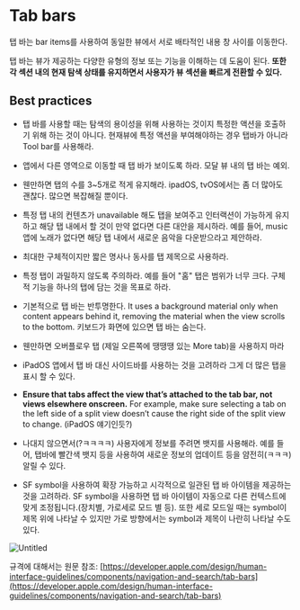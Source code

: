 # Tab bars

탭 바는 bar items를 사용하여 동일한 뷰에서 서로 배타적인 내용 창 사이를 이동한다.

탭 바는 뷰가 제공하는 다양한 유형의 정보 또는 기능을 이해하는 데 도움이 된다. **또한 각 섹션 내의 현재 탐색 상태를 유지하면서 사용자가 뷰 섹션을 빠르게 전환할 수 있다.**

## Best practices

- 탭 바를 사용할 때는 탐색의 용이성을 위해 사용하는 것이지 특정한 액션을 호출하기 위해 하는 것이 아니다. 현재뷰에 특정 액션을 부여해야하는 경우 탭바가 아니라 Tool bar를 사용해라.
- 앱에서 다른 영역으로 이동할 때 탭 바가 보이도록 하라. 모달 뷰 내의 탭 바는 예외.
- 웬만하면 탭의 수를 3~5개로 적게 유지해라. ipadOS, tvOS에서는 좀 더 많아도 괜찮다. 많으면 복잡해질 뿐이다.
- 특정 탭 내의 컨텐츠가 unavailable 해도 탭을 보여주고 인터랙션이 가능하게 유지하고 해당 탭 내에서 할 것이 만약 없다면 다른 대안을 제시하라. 예를 들어, music 앱에 노래가 없다면 해당 탭 내에서 새로운 음악을 다운받으라고 제안하라.
- 최대한 구체적이지만 짧은 명사나 동사를 탭 제목으로 사용하라.
- 특정 탭이 과밀하지 않도록 주의하라. 예를 들어 "홈" 탭은 범위가 너무 크다. 구체적 기능을 하나의 탭에 담는 것을 목표로 하라.

- 기본적으로 탭 바는 반투명한다. It uses a background material only when content appears behind it, removing the material when the view scrolls to the bottom. 키보드가 화면에 있으면 탭 바는 숨는다.
- 웬만하면 오버플로우 탭 (제일 오른쪽에 땡땡땡 있는 More tab)을 사용하지 마라
- iPadOS 앱에서 탭 바 대신 사이드바를 사용하는 것을 고려하라 그게 더 많은 탭을 표시 할 수 있다.
- **Ensure that tabs affect the view that’s attached to the tab bar, not views elsewhere onscreen.** For example, make sure selecting a tab on the left side of a split view doesn’t cause the right side of the split view to change. (iPadOS 얘기인듯?)
- 나대지 않으면서(?ㅋㅋㅋㅋ) 사용자에게 정보를 주려면 뱃지를 사용해라. 예를 들어, 탭바에 빨간색 뱃지 등을 사용하여 새로운 정보의 업데이트 등을 얌전히(ㅋㅋㅋ) 알릴 수 있다.
- SF symbol을 사용하여 확장 가능하고 시각적으로 일관된 탭 바 아이템을 제공하는 것을 고려하라. SF symbol을 사용하면 탭 바 아이템이 자동으로 다른 컨텍스트에 맞게 조정됩니다.(장치별, 가로세로 모드 별 등). 또한 세로 모드일 때는 symbol이 제목 위에 나타날 수 있지만 가로 방향에서는 symbol과 제목이 나란히 나타날 수도 있다.

![Untitled](https://s3-us-west-2.amazonaws.com/secure.notion-static.com/069f8952-19bd-4dac-b8b8-adf3f780e4c2/Untitled.jpeg)

규격에 대해서는 원문 참조: [https://developer.apple.com/design/human-interface-guidelines/components/navigation-and-search/tab-bars](https://developer.apple.com/design/human-interface-guidelines/components/navigation-and-search/tab-bars)

